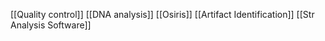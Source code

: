 [[Quality control]]
[[DNA analysis]]
[[Osiris]]
[[Artifact Identification]]
[[Str Analysis Software]]
